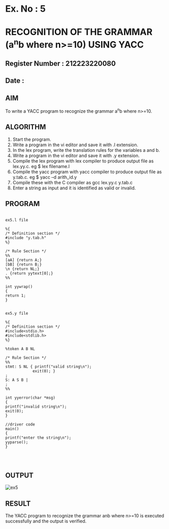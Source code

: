 # Ex. No : 5	
# RECOGNITION OF THE GRAMMAR (a<sup>n</sup>b where n>=10) USING YACC
## Register Number : 212223220080
## Date : 

## AIM   
To write a YACC program to recognize the grammar a<sup>n</sup>b where n>=10.

## ALGORITHM
1.	Start the program.
2.	Write a program in the vi editor and save it with .l extension.
3.	In the lex program, write the translation rules for the variables a and b.
4.	Write a program in the vi editor and save it with .y extension.
5.	Compile the lex program with lex compiler to produce output file as lex.yy.c. eg $ lex filename.l
6.	Compile the yacc program with yacc compiler to produce output file as y.tab.c. eg $ yacc –d arith_id.y
7.	Compile these with the C compiler as gcc lex.yy.c y.tab.c
8.	Enter a string as input and it is identified as valid or invalid.
 
## PROGRAM
```

ex5.l file

%{ 
/* Definition section */
#include "y.tab.h" 
%} 

/* Rule Section */
%% 
[aA] {return A;} 
[bB] {return B;} 
\n {return NL;} 
. {return yytext[0];} 
%% 

int yywrap() 
{ 
return 1; 
} 


ex5.y file

%{ 
/* Definition section */
#include<stdio.h> 
#include<stdlib.h> 
%} 

%token A B NL 

/* Rule Section */
%% 
stmt: S NL { printf("valid string\n"); 
			exit(0); } 
; 
S: A S B | 
; 
%% 

int yyerror(char *msg) 
{ 
printf("invalid string\n"); 
exit(0); 
} 

//driver code 
main() 
{ 
printf("enter the string\n"); 
yyparse(); 
} 




```


## OUTPUT 
![ex5](https://github.com/user-attachments/assets/521fd2e3-03b3-4d1c-8d58-40be9a372644)


## RESULT
The YACC program to recognize the grammar anb where n>=10 is executed successfully and the output is verified.

